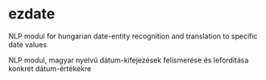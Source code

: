 # ezdate
NLP modul for hungarian date-entity recognition and translation to specific date values

NLP modul, magyar nyelvű dátum-kifejezések felismerése és lefordítása konkrét dátum-értékekre
